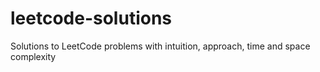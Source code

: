 # leetcode-solutions
Solutions to LeetCode problems with intuition, approach, time and space complexity

